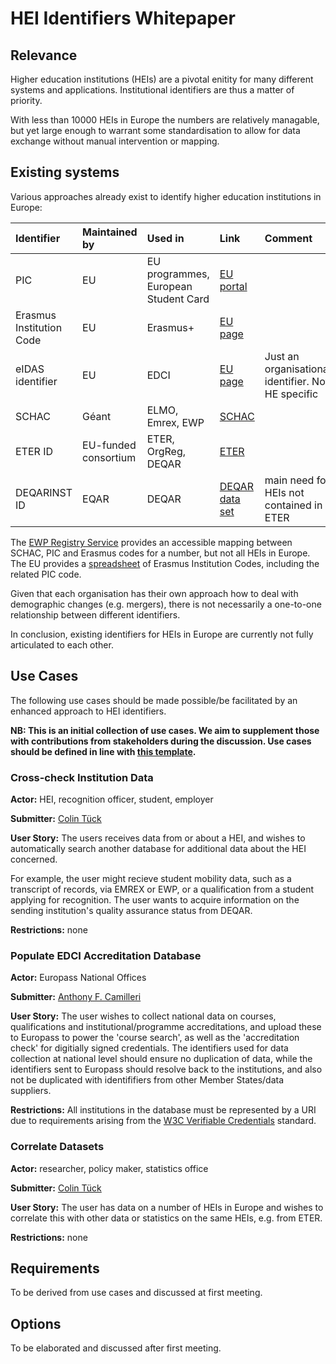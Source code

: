 # HEI Identifiers Whitepaper

## Relevance

Higher education institutions (HEIs) are a pivotal enitity for many different systems and applications. Institutional identifiers are thus a matter of priority.

With less than 10000 HEIs in Europe the numbers are relatively managable, but yet large enough to warrant some standardisation to allow for data exchange without manual intervention or mapping.

## Existing systems

Various approaches already exist to identify higher education institutions in Europe:

| Identifier               | Maintained by         | Used in                | Link                                                                      | Comment                                              |
|:-------------------------|:----------------------|:-----------------------|:--------------------------------------------------------------------------|:-----------------------------------------------------|
| PIC                      | EU                    | EU programmes, European Student Card | [EU portal](https://ec.europa.eu/info/funding-tenders/opportunities/portal/screen/how-to-participate/participant-register) |     |
| Erasmus Institution Code | EU                    | Erasmus+               | [EU page](https://eacea.ec.europa.eu/erasmus-plus/actions/erasmus-charter_en)   |                                                |
| eIDAS identifier         | EU                    | EDCI                   | [EU page](https://ec.europa.eu/digital-single-market/en/trust-services-and-eid) | Just an organisational identifier. Not HE specific   |
| SCHAC                    | Géant                 | ELMO, Emrex, EWP       | [SCHAC](https://wiki.refeds.org/display/STAN/SCHAC)                       |                                                      |
| ETER ID                  | EU-funded consortium  | ETER, OrgReg, DEQAR    | [ETER](https://eter-project.com/#/home)                                   |                                                      |
| DEQARINST ID		   | EQAR		   | DEQAR		    | [DEQAR data set](https://www.eqar.eu/qa-results/get-data/download-data-sets/) | main need for HEIs not contained in ETER         |

The [EWP Registry Service](https://github.com/erasmus-without-paper/ewp-specs-api-registry/#registry-service) provides an accessible mapping between SCHAC, PIC and Erasmus codes for a number, but not all HEIs in Europe. The EU provides a [spreadsheet](https://eacea.ec.europa.eu/erasmus-plus/actions/erasmus-charter_en) of Erasmus Institution Codes, including the related PIC code.

Given that each organisation has their own approach how to deal with demographic changes (e.g. mergers), there is not necessarily a one-to-one relationship between different identifiers.

In conclusion, existing identifiers for HEIs in Europe are currently not fully articulated to each other.

## Use Cases

The following use cases should be made possible/be facilitated by an enhanced approach to HEI identifiers.

**NB: This is an initial collection of use cases. We aim to supplement those with contributions from stakeholders during the discussion. Use cases should be defined in line with [this template](../Supporting/UseCaseTemplate.md).**

### Cross-check Institution Data

**Actor:** HEI, recognition officer, student, employer

**Submitter:** [Colin Tück](https://github.com/ctueck)

**User Story:** The users receives data from or about a HEI, and wishes to automatically search another database for additional data about the HEI concerned.

For example, the user might recieve student mobility data, such as a transcript of records, via EMREX or EWP, or a qualification from a student applying for recognition. The user wants to acquire information on the sending institution's quality assurance status from DEQAR.

**Restrictions:** none

### Populate EDCI Accreditation Database

**Actor:** Europass National Offices

**Submitter:** [Anthony F. Camilleri](https://github.com/anthonycamilleri)

**User Story:** The user wishes to collect national data on courses, qualifications and institutional/programme accreditations, and upload these to Europass to power the 'course search', as well as the 'accreditation check' for digitially signed credentials. The identifiers used for data collection at national level should ensure no duplication of data, while the identifiers sent to Europass should resolve back to the institutions, and also not be duplicated with identififiers from other Member States/data suppliers.

**Restrictions:** All institutions in the database must be represented by a URI due to requirements arising from the [W3C Verifiable Credentials](https://www.w3.org/TR/vc-data-model/) standard.

### Correlate Datasets

**Actor:** researcher, policy maker, statistics office

**Submitter:** [Colin Tück](https://github.com/ctueck)

**User Story:** The user has data on a number of HEIs in Europe and wishes to correlate this with other data or statistics on the same HEIs, e.g. from ETER.

**Restrictions:** none

## Requirements

To be derived from use cases and discussed at first meeting.

## Options

To be elaborated and discussed after first meeting.

